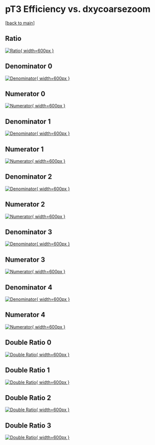 # pT3 Efficiency vs. dxycoarsezoom

[[back to main](./)]



## Ratio

[![Ratio](../mtv/var/pT3_vtr_321_1_eff_dxycoarsezoom.png){ width=600px }](../mtv/var/pT3_vtr_321_1_eff_dxycoarsezoom.pdf)

## Denominator 0

[![Denominator](../mtv/den/pT3_vtr_321_1_eff_dxycoarsezoom_den0.png){ width=600px }](../mtv/den/pT3_vtr_321_1_eff_dxycoarsezoom_den0.pdf)

## Numerator 0

[![Numerator](../mtv/num/pT3_vtr_321_1_eff_dxycoarsezoom_num0.png){ width=600px }](../mtv/num/pT3_vtr_321_1_eff_dxycoarsezoom_num0.pdf)

## Denominator 1

[![Denominator](../mtv/den/pT3_vtr_321_1_eff_dxycoarsezoom_den1.png){ width=600px }](../mtv/den/pT3_vtr_321_1_eff_dxycoarsezoom_den1.pdf)

## Numerator 1

[![Numerator](../mtv/num/pT3_vtr_321_1_eff_dxycoarsezoom_num1.png){ width=600px }](../mtv/num/pT3_vtr_321_1_eff_dxycoarsezoom_num1.pdf)

## Denominator 2

[![Denominator](../mtv/den/pT3_vtr_321_1_eff_dxycoarsezoom_den2.png){ width=600px }](../mtv/den/pT3_vtr_321_1_eff_dxycoarsezoom_den2.pdf)

## Numerator 2

[![Numerator](../mtv/num/pT3_vtr_321_1_eff_dxycoarsezoom_num2.png){ width=600px }](../mtv/num/pT3_vtr_321_1_eff_dxycoarsezoom_num2.pdf)

## Denominator 3

[![Denominator](../mtv/den/pT3_vtr_321_1_eff_dxycoarsezoom_den3.png){ width=600px }](../mtv/den/pT3_vtr_321_1_eff_dxycoarsezoom_den3.pdf)

## Numerator 3

[![Numerator](../mtv/num/pT3_vtr_321_1_eff_dxycoarsezoom_num3.png){ width=600px }](../mtv/num/pT3_vtr_321_1_eff_dxycoarsezoom_num3.pdf)

## Denominator 4

[![Denominator](../mtv/den/pT3_vtr_321_1_eff_dxycoarsezoom_den4.png){ width=600px }](../mtv/den/pT3_vtr_321_1_eff_dxycoarsezoom_den4.pdf)

## Numerator 4

[![Numerator](../mtv/num/pT3_vtr_321_1_eff_dxycoarsezoom_num4.png){ width=600px }](../mtv/num/pT3_vtr_321_1_eff_dxycoarsezoom_num4.pdf)

## Double Ratio 0

[![Double Ratio](../mtv/ratio/pT3_vtr_321_1_eff_dxycoarsezoom_ratio0.png){ width=600px }](../mtv/ratio/pT3_vtr_321_1_eff_dxycoarsezoom_ratio0.pdf)

## Double Ratio 1

[![Double Ratio](../mtv/ratio/pT3_vtr_321_1_eff_dxycoarsezoom_ratio1.png){ width=600px }](../mtv/ratio/pT3_vtr_321_1_eff_dxycoarsezoom_ratio1.pdf)

## Double Ratio 2

[![Double Ratio](../mtv/ratio/pT3_vtr_321_1_eff_dxycoarsezoom_ratio2.png){ width=600px }](../mtv/ratio/pT3_vtr_321_1_eff_dxycoarsezoom_ratio2.pdf)

## Double Ratio 3

[![Double Ratio](../mtv/ratio/pT3_vtr_321_1_eff_dxycoarsezoom_ratio3.png){ width=600px }](../mtv/ratio/pT3_vtr_321_1_eff_dxycoarsezoom_ratio3.pdf)

